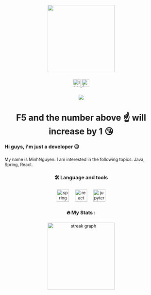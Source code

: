 <div align="center">
  <img height="220" src="https://media.licdn.com/dms/image/D5616AQFdP5YUyEyfwA/profile-displaybackgroundimage-shrink_350_1400/0/1709635910196?e=1717027200&v=beta&t=8lHp_wOPlQYY2DIZcZhfu34arzYu8SaWhREBW1RvbyY"  />
</div>

###

<div align="center">
  <a href="https://www.linkedin.com/in/nhatminhptithcm/" target="_blank">
    <img src="https://img.shields.io/static/v1?message=LinkedIn&logo=linkedin&label=&color=0077B5&logoColor=white&labelColor=&style=for-the-badge" height="25" alt="linkedin logo"  />
  </a>
  <a href="https://www.facebook.com/phamnhatminh.nguyen.1" target="_blank">
    <img src="https://img.shields.io/static/v1?message=Facebook&logo=facebook&label=&color=1877F2&logoColor=white&labelColor=&style=for-the-badge" height="25" alt="facebook logo"  />
  </a>
</div>

###

<div align="center">
  <img src="https://profile-counter.glitch.me/nhatminhptithcm/count.svg?"  />
</div>

###

<h1 align="center">F5 and the number above ☝ will increase by 1 😘</h1>

###

<h3 align="left">Hi guys, i'm just a developer 😥</h3>

###

<p align="left">My name is MinhNguyen. I am interested in the following topics: Java, Spring, React.</p>

###

<h3 align="center">🛠 Language and tools</h3>

###

<div align="center">
  <img src="https://cdn.jsdelivr.net/gh/devicons/devicon/icons/spring/spring-original.svg" height="40" alt="spring logo"  />
  <img width="12" />
  <img src="https://cdn.jsdelivr.net/gh/devicons/devicon/icons/react/react-original.svg" height="40" alt="react logo"  />
  <img width="12" />
  <img src="https://cdn.jsdelivr.net/gh/devicons/devicon/icons/jupyter/jupyter-original.svg" height="40" alt="jupyter logo"  />
</div>

###

<h3 align="center">🔥   My Stats :</h3>

###

<div align="center">
  <img src="https://streak-stats.demolab.com?user=nhatminhptithcm&locale=en&mode=daily&theme=dark&hide_border=false&border_radius=5&order=3" height="220" alt="streak graph"  />
</div>

###
